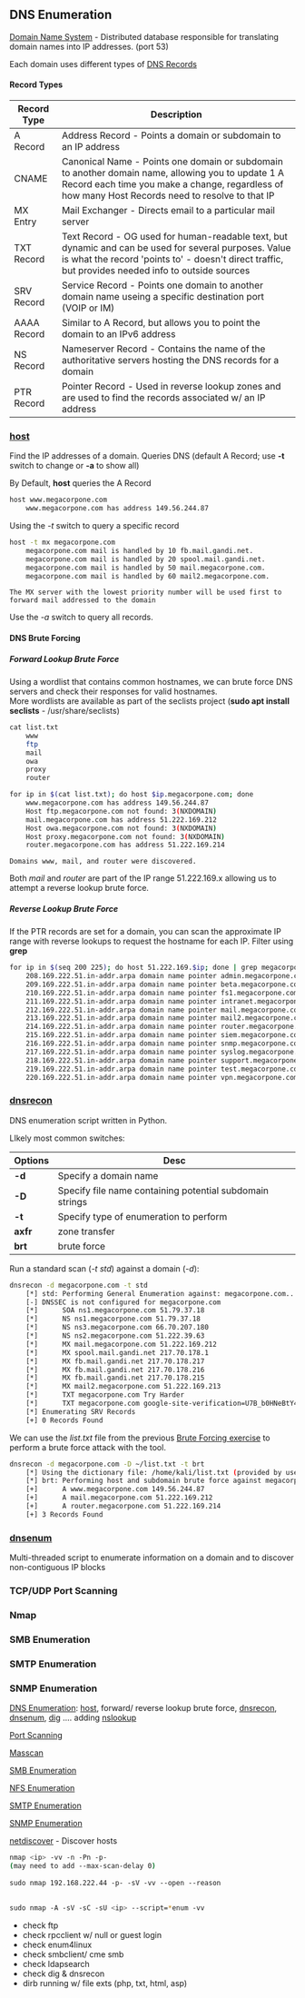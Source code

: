 
## DNS Enumeration

[Domain Name System](DNS.md) - Distributed database responsible for translating domain names into IP addresses. (port 53)

Each domain uses different types of [DNS Records](DNS%20-%20Records.md)
#### Record Types

| Record Type | Description |
| ---- | ---- |
| A Record | Address Record - Points a domain or subdomain to an IP address |
| CNAME | Canonical Name - Points one domain or subdomain to another domain name, allowing you to update 1 A Record each time you make a change, regardless of how many Host Records need to resolve to that IP |
| MX Entry | Mail Exchanger - Directs email to a particular mail server |
| TXT Record | Text Record - OG used for human-readable text, but dynamic and can be used for several purposes. Value is what the record 'points to' - doesn't direct traffic, but provides needed info to outside sources |
| SRV Record | Service Record - Points one domain to another domain name useing a specific destination port (VOIP or IM) |
| AAAA Record | Similar to A Record, but allows you to point the domain to an IPv6 address |
| NS Record | Nameserver Record - Contains the name of the authoritative servers hosting the DNS records for a domain |
| PTR Record | Pointer Record - Used in reverse lookup zones and are used to find the records associated w/ an IP address |
  
### [**host**](Tools.md#host)

Find the IP addresses of a domain. Queries DNS (default A Record; use **-t** switch to change or **-a** to show all)

By Default, **host** queries the A Record
```bash
host www.megacorpone.com
	www.megacorpone.com has address 149.56.244.87
```

Using the *-t* switch to query a specific record
```bash
host -t mx megacorpone.com
	megacorpone.com mail is handled by 10 fb.mail.gandi.net.
	megacorpone.com mail is handled by 20 spool.mail.gandi.net.
	megacorpone.com mail is handled by 50 mail.megacorpone.com.
	megacorpone.com mail is handled by 60 mail2.megacorpone.com.
```
	The MX server with the lowest priority number will be used first to forward mail addressed to the domain

Use the *-a* switch to query all records.


#### DNS Brute Forcing

##### Forward Lookup Brute Force
Using a wordlist that contains common hostnames, we can brute force DNS servers and check their responses for valid hostnames.  
	More wordlists are available as part of the seclists project (**sudo apt install seclists** - /usr/share/seclists)  

```bash
cat list.txt
	www  
	ftp  
	mail  
	owa  
	proxy  
	router
```
  
```bash
for ip in $(cat list.txt); do host $ip.megacorpone.com; done
	www.megacorpone.com has address 149.56.244.87  
	Host ftp.megacorpone.com not found: 3(NXDOMAIN)  
	mail.megacorpone.com has address 51.222.169.212  
	Host owa.megacorpone.com not found: 3(NXDOMAIN)  
	Host proxy.megacorpone.com not found: 3(NXDOMAIN)  
	router.megacorpone.com has address 51.222.169.214
```
	Domains www, mail, and router were discovered.

Both *mail* and *router* are part of the IP range 51.222.169.x allowing us to attempt a reverse lookup brute force.

##### Reverse Lookup Brute Force

If the PTR records are set for a domain, you can scan the approximate IP range with reverse lookups to request the hostname for each IP.  Filter using **grep** 
```bash
for ip in $(seq 200 225); do host 51.222.169.$ip; done | grep megacorpone | grep -v "not found"
	208.169.222.51.in-addr.arpa domain name pointer admin.megacorpone.com.  
	209.169.222.51.in-addr.arpa domain name pointer beta.megacorpone.com.  
	210.169.222.51.in-addr.arpa domain name pointer fs1.megacorpone.com.  
	211.169.222.51.in-addr.arpa domain name pointer intranet.megacorpone.com.  
	212.169.222.51.in-addr.arpa domain name pointer mail.megacorpone.com.  
	213.169.222.51.in-addr.arpa domain name pointer mail2.megacorpone.com.  
	214.169.222.51.in-addr.arpa domain name pointer router.megacorpone.com.  
	215.169.222.51.in-addr.arpa domain name pointer siem.megacorpone.com.  
	216.169.222.51.in-addr.arpa domain name pointer snmp.megacorpone.com.  
	217.169.222.51.in-addr.arpa domain name pointer syslog.megacorpone.com.  
	218.169.222.51.in-addr.arpa domain name pointer support.megacorpone.com.  
	219.169.222.51.in-addr.arpa domain name pointer test.megacorpone.com.  
	220.169.222.51.in-addr.arpa domain name pointer vpn.megacorpone.com.
```


### [dnsrecon](Tools.md#dnsrecon)
DNS enumeration script written in Python.

LIkely most common switches:

| Options | Desc |
| ---- | ---- |
| **-d** | Specify a domain name |
| **-D** | Specify file name containing potential subdomain strings |
| **-t** | Specify type of enumeration to perform |
| **axfr** | zone transfer |
| **brt** | brute force |

Run a standard scan (*-t std*) against a domain (*-d*):
```bash
dnsrecon -d megacorpone.com -t std
	[*] std: Performing General Enumeration against: megacorpone.com...
	[-] DNSSEC is not configured for megacorpone.com
	[*] 	 SOA ns1.megacorpone.com 51.79.37.18
	[*] 	 NS ns1.megacorpone.com 51.79.37.18
	[*] 	 NS ns3.megacorpone.com 66.70.207.180
	[*] 	 NS ns2.megacorpone.com 51.222.39.63
	[*] 	 MX mail.megacorpone.com 51.222.169.212
	[*] 	 MX spool.mail.gandi.net 217.70.178.1
	[*] 	 MX fb.mail.gandi.net 217.70.178.217
	[*] 	 MX fb.mail.gandi.net 217.70.178.216
	[*] 	 MX fb.mail.gandi.net 217.70.178.215
	[*] 	 MX mail2.megacorpone.com 51.222.169.213
	[*] 	 TXT megacorpone.com Try Harder
	[*] 	 TXT megacorpone.com google-site-verification=U7B_b0HNeBtY4qYGQZNsEYXfCJ32hMNV3GtC0wWq5pA
	[*] Enumerating SRV Records
	[+] 0 Records Found
```


We can use the *list.txt* file from the previous [Brute Forcing exercise](6.3%20-%20Active%20Info.md#Forward%20Lookup%20Brute%20Force) to perform a brute force attack with the tool.
```bash
dnsrecon -d megacorpone.com -D ~/list.txt -t brt
	[*] Using the dictionary file: /home/kali/list.txt (provided by user)
	[*] brt: Performing host and subdomain brute force against megacorpone.com...
	[+] 	 A www.megacorpone.com 149.56.244.87
	[+] 	 A mail.megacorpone.com 51.222.169.212
	[+] 	 A router.megacorpone.com 51.222.169.214
	[+] 3 Records Found
```


### [dnsenum](Tools.md#dnsenum)
Multi-threaded script to enumerate information on a domain and to discover non-contiguous IP blocks



### TCP/UDP Port Scanning


### Nmap


### SMB Enumeration


### SMTP Enumeration


### SNMP Enumeration




[DNS Enumeration](6.3.1%20-%20DNS%20Enum.md): [host](OS%20Commands.md#host), forward/ reverse lookup brute force, [dnsrecon](Tools.md#dnsrecon), [dnsenum](Tools.md#dnsenum), [dig](OS%20Commands.md#dig) .... adding [nslookup](OS%20Commands.md#nslookup)  
  
[Port Scanning](6.3.2%20-%20Port%20Scanning.md)  
  
[Masscan](masscan.md)  
  
[SMB Enumeration](6.3.4%20-%20SMB%20Enum.html.md)  
  
[NFS Enumeration](6.x%20-%20NFS%20Enum.html.md)

[SMTP Enumeration](6.3.5%20-%20SMTP%20Enum.md)

[SNMP Enumeration](6.3.6%20-%20SNMP%20Enum.md)  
  
  
[netdiscover](netdiscover.md) - Discover hosts  
  
  
```bash
nmap <ip> -vv -n -Pn -p-  
(may need to add --max-scan-delay 0)  
  
sudo nmap 192.168.222.44 -p- -sV -vv --open --reason  
  
  
sudo nmap -A -sV -sC -sU <ip> --script=*enum -vv
```
- check ftp  
- check rpcclient w/ null or guest login  
- check enum4linux  
- check smbclient/ cme smb  
- check ldapsearch  
- check dig & dnsrecon  
- dirb running w/ file exts (php, txt, html, asp)